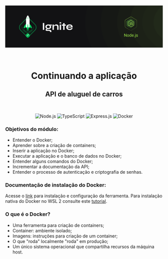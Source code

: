 <p align="center">
  <img src="../.github/capa-ignite-nodejs.png" alt="Ignite Node.js">
</p>

<br>

<h1 align="center">
  Continuando a aplicação
</h1>

<h2 align="center">
  API de aluguel de carros
</h2>

<br>

<p align="center">
  <img src="https://img.shields.io/badge/Node.js-339933?style=for-the-badge&logo=nodedotjs&logoColor=white" alt="Node.js">
  <img src="https://img.shields.io/badge/TypeScript-007ACC?style=for-the-badge&logo=typescript&logoColor=white" alt="TypeScript">
  <img src="https://img.shields.io/badge/Express.js-000000?style=for-the-badge&logo=express&logoColor=white" alt="Express.js">
  <img src="https://img.shields.io/badge/Docker-2CA5E0?style=for-the-badge&logo=docker&logoColor=white" alt="Docker">
</p>

### Objetivos do módulo:
- Entender o Docker;
- Aprender sobre a criação de containers;
- Inserir a aplicação no Docker;
- Executar a aplicação e o banco de dados no Docker;
- Entender alguns comandos do Docker;
- Incrementar a documentação da API;
- Entender o processo de autenticação e criptografia de senhas.

### Documentação de instalação do Docker:
Acesse o [link](https://bit.ly/3FDHsh1) para instalação e configuração da ferramenta. Para instalação nativa do Docker no WSL 2 consulte este [tutorial](https://bit.ly/3FFG9xK).

### O que é o Docker?
- Uma ferramenta para criação de containers;
- Container: ambiente isolado;
- Imagens: instruções para criação de um container;
- O que "roda" localmente "roda" em produção;
- Um único sistema operacional que compartilha recursos da máquina host.
